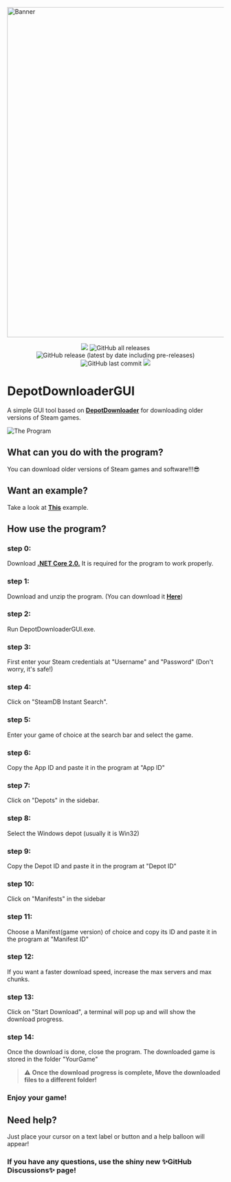 

<img src="https://socialify.git.ci/mmvanheusden/SteamDepotDownloaderGUI/image?description=1&font=Inter&forks=1&issues=1&language=1&owner=1&pattern=Floating%20Cogs&pulls=1&stargazers=1&theme=Light" alt="Banner" width="768"/>



<p align="center">
  <img src="https://img.shields.io/badge/status-Beta-blue" />
  <img alt="GitHub all releases" src="https://img.shields.io/github/downloads/mmvanheusden/SteamDepotDownloaderGUI/total?color=orange&label=downloads">
  <img alt="GitHub release (latest by date including pre-releases)" src="https://img.shields.io/github/v/release/mmvanheusden/SteamDepotDownloaderGUI?color=seagreen&include_prereleases">
  <img alt="GitHub last commit" src="https://img.shields.io/github/last-commit/mmvanheusden/SteamDepotDownloaderGUI?color=crimson">
  <a href="https://wakatime.com/badge/github/mmvanheusden/SteamDepotDownloaderGUI"><img src="https://wakatime.com/badge/github/mmvanheusden/SteamDepotDownloaderGUI.svg"></a>
</p>

# DepotDownloaderGUI

A simple GUI tool based on [**DepotDownloader**][depotdownloader] for downloading older versions of Steam games.

![The Program](https://raw.githubusercontent.com/mmvanheusden/SteamDepotDownloaderGUI/master/src/readme.md/hero.png "The Program")

## What can you do with the program?
You can download older versions of Steam games and software!!!:sunglasses:

## Want an example?
Take a look at [**This**][subnauticawiki] example.

## How use the program?

### step 0:
Download [**.NET Core 2.0.**][dotnet] It is required for the program to work properly.
### step 1:
Download and unzip the program. (You can download it [**Here**][latest])
### step 2:
Run DepotDownloaderGUI.exe.
### step 3:
First enter your Steam credentials at "Username" and "Password" (Don't worry, it's safe!)
### step 4:
Click on "SteamDB Instant Search".
### step 5:
Enter your game of choice at the search bar and select the game.
### step 6:
Copy the App ID and paste it in the program at "App ID"
### step 7:
Click on "Depots" in the sidebar.
### step 8:
Select the Windows depot (usually it is Win32)
### step 9:
Copy the Depot ID and paste it in the program at "Depot ID"
### step 10:
Click on "Manifests" in the sidebar
### step 11:
Choose a Manifest(game version) of choice and copy its ID and paste it in the program at "Manifest ID"
### step 12:
If you want a faster download speed, increase the max servers and max chunks.
### step 13:
Click on "Start Download", a terminal will pop up and will show the download progress.
### step 14:
Once the download is done, close the program.
The downloaded game is stored in the folder "YourGame"
> :warning: **Once the download progress is complete, Move the downloaded files to a different folder!**
### Enjoy your game!

## Need help?
Just place your cursor on a text label or button and a help balloon will appear!
### If you have any questions, use the shiny new ✨GitHub Discussions✨ page!


[latest]: https://github.com/mmvanheusden/DepotDownloaderGUI/releases/latest
[steamdb]: https://steamdb.info/
[depotdownloader]: https://github.com/SteamRE/DepotDownloader
[subnauticawiki]: https://github.com/mmvanheusden/DepotDownloaderGUI/wiki/How-to-Download-older-versions-of-Subnautica
[dotnet]: https://dotnet.microsoft.com/download/dotnet-core/thank-you/runtime-2.0.9-windows-x64-installer
